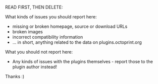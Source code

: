 READ FIRST, THEN DELETE:

What kinds of issues you should report here:

  * missing or broken homepage, source or download URLs
  * broken images
  * incorrect compatibility information
  * ... in short, anything related to the data on plugins.octoprint.org

What you should not report here:

  * Any kinds of issues with the plugins themselves - report those
    to the plugin author instead!

Thanks :)
